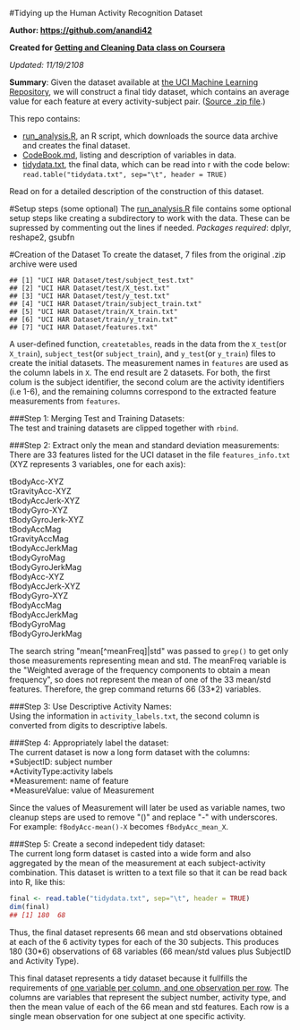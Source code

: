 #Tidying up the Human Activity Recognition Dataset

**Author: https://github.com/anandi42**  

**Created for [Getting and Cleaning Data class on Coursera](https://www.coursera.org/learn/data-cleaning)**

_Updated: 11/19/2108_ 

**Summary**: Given the dataset available at [the UCI Machine Learning Repository]((https://archive.ics.uci.edu/ml/datasets/Human+Activity+Recognition+Using+Smartphones)), we will construct a final tidy dataset, which contains an average value for each feature at every activity-subject pair. ([Source .zip file](https://d396qusza40orc.cloudfront.net/getdata%2Fprojectfiles%2FUCI%20HAR%20Dataset.zip).)

This repo contains:  
  * [run_analysis.R](run_analysis.R), an R script, which downloads the source data archive and creates the final dataset.  
  * [CodeBook.md](CodeBook.md), listing and description of variables in data.   
  * [tidydata.txt](tidydata.txt), the final data, which can be read into r with the code below:  `read.table("tidydata.txt", sep="\t", header = TRUE)`

Read on for a detailed description of the construction of this dataset.

#Setup steps (some optional)
The [run_analysis.R](run_analysis.R) file contains some optional setup steps like creating a subdirectory to work with the data. These can be supressed by commenting out the lines if needed. 
_Packages required_: dplyr, reshape2, gsubfn

#Creation of the Dataset
To create the dataset, 7 files from the original .zip archive were used

```
## [1] "UCI HAR Dataset/test/subject_test.txt"  
## [2] "UCI HAR Dataset/test/X_test.txt"        
## [3] "UCI HAR Dataset/test/y_test.txt"        
## [4] "UCI HAR Dataset/train/subject_train.txt"
## [5] "UCI HAR Dataset/train/X_train.txt"      
## [6] "UCI HAR Dataset/train/y_train.txt"      
## [7] "UCI HAR Dataset/features.txt"
```

 A user-defined function, `createtables`, reads in the data from the `X_test`(or `X_train`), `subject_test`(or `subject_train`), and `y_test`(or `y_train`) files to create the initial datasets. The measurement names in `features` are used as the column labels in `X`. The end result are 2 datasets. For both, the first colum is the subject identifier, the second colum are the activity identifiers (i.e 1-6), and the remaining columns correspond to the extracted feature measurements from `features`.  
 
###Step 1: Merging Test and Training Datasets:  
The test and training datasets are clipped together with `rbind`.  

###Step 2: Extract only the mean and standard deviation measurements:  
There are 33 features listed for the UCI dataset in the file `features_info.txt` (XYZ represents 3 variables, one for each axis): 

tBodyAcc-XYZ  
tGravityAcc-XYZ  
tBodyAccJerk-XYZ  
tBodyGyro-XYZ  
tBodyGyroJerk-XYZ  
tBodyAccMag  
tGravityAccMag  
tBodyAccJerkMag  
tBodyGyroMag  
tBodyGyroJerkMag  
fBodyAcc-XYZ  
fBodyAccJerk-XYZ  
fBodyGyro-XYZ  
fBodyAccMag  
fBodyAccJerkMag  
fBodyGyroMag  
fBodyGyroJerkMag    

The search string "mean[^meanFreq]|std" was passed to `grep()` to get only those measurements representing mean and std. The meanFreq variable is the "Weighted average of the frequency components to obtain a mean frequency", so does not represent the mean of one of the 33 mean/std features. Therefore, the grep command returns 66 (33*2) variables. 

###Step 3: Use Descriptive Activity Names:  
Using the information in `activity_labels.txt`, the second column is converted from digits to descriptive labels.

###Step 4: Appropriately label the dataset:  
The current dataset is now a long form dataset with the columns:  
*SubjectID: subject number  
*ActivityType:activity labels  
*Measurement: name of feature  
*MeasureValue: value of Measurement  

 Since the values of Measurement will later be used as variable names, two cleanup steps are used to remove "()" and replace "-" with underscores. For example: `fBodyAcc-mean()-X` becomes `fBodyAcc_mean_X`. 

###Step 5: Create a second indepedent tidy dataset:  
The current long form dataset is casted into a wide form and also aggregated by the mean of the measurement at each subject-activity combination. This dataset is written to a text file so that it can be read back into R, like this: 

```r
final <- read.table("tidydata.txt", sep="\t", header = TRUE)
dim(final)
## [1] 180  68
```

Thus, the final dataset represents 66 mean and std observations obtained at each of the 6 activity types for each of the 30 subjects. This produces 180 (30*6) observations of 68 variables (66 mean/std values plus SubjectID and Activity Type).  

This final dataset represents a tidy dataset because it fullfills the requirements of [one variable per column, and one observation per row](http://vita.had.co.nz/papers/tidy-data.pdf). The columns are variables that represent the subject number, activity type, and then the mean value of each of the 66 mean and std features. Each row is a single mean observation for one subject at one specific activity. 
